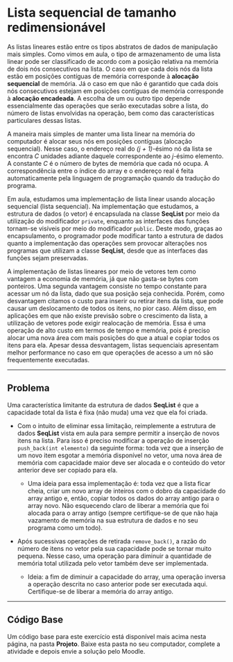 # Lista sequencial de tamanho redimensionável


As listas lineares estão entre os tipos abstratos de dados de manipulação mais simples. Como vimos em aula, o tipo de armazenamento de uma lista linear pode ser classificado de acordo com a posição relativa na memória de dois nós consecutivos na lista. O caso em que cada dois nós da lista estão em posições contı́guas de memória corresponde à **alocação sequencial** de memória. Já o caso em que não é garantido que cada dois nós consecutivos estejam em posições contı́guas de memória corresponde à **alocação encadeada**. A escolha de um ou outro tipo depende essencialmente das operações que serão executadas sobre a lista, do número de listas envolvidas na operação, bem como das caracterı́sticas particulares dessas listas.

A maneira mais simples de manter uma lista linear na memória do computador é alocar seus nós em posições contı́guas (alocação sequencial). Nesse caso, o endereço real do *(j + 1)*-ésimo nó da lista se encontra *C* unidades adiante daquele correspondente ao *j*-ésimo elemento. A constante *C* é o número de bytes de memória que cada nó ocupa. A correspondência entre o ı́ndice do array e o endereço real é feita automaticamente pela linguagem de programação quando da tradução do programa.

Em aula, estudamos uma implementação de lista linear usando alocação sequencial (lista sequencial). Na implementação que estudamos, a estrutura de dados (o vetor) é encapsulada na classe **SeqList** por meio da utilização do modificador `private`, enquanto as interfaces das funções tornam-se visı́veis por meio do modificador `public`. Deste modo, graças ao encapsulamento, o programador pode modificar tanto a
estrutura de dados quanto a implementação das operações sem provocar alterações nos programas que utilizam a classe **SeqList**, desde que as interfaces das funções sejam preservadas.

A implementação de listas lineares por meio de vetores tem como vantagem a economia de memória, já que não gasta-se bytes com ponteiros. Uma segunda vantagem consiste no tempo constante para acessar um nó da lista, dado que sua posição seja conhecida. Porém, como desvantagem citamos o custo para inserir ou retirar itens da lista, que pode causar um deslocamento de todos os itens, no pior caso. Além disso, em aplicações em que não existe previsão sobre o crescimento da lista, a utilização de vetores pode exigir realocação de memória. Essa é uma operação de alto custo em termos de tempo e memória, pois é preciso alocar uma nova área com mais posições do que a atual e copiar todos os itens para ela. Apesar dessa desvantagem, listas sequenciais apresentam melhor performance no caso em que operações de acesso a um nó são frequentemente executadas.

---

## Problema

Uma caracterı́stica limitante da estrutura de dados **SeqList** é que a capacidade total da lista é fixa (não muda) uma vez que ela foi criada. 

- Com o intuito de eliminar essa limitação, reimplemente a estrutura de dados **SeqList** vista em aula para sempre permitir a inserção de novos itens na lista. Para isso é preciso modificar a operação de inserção `push_back(int elemento)` da seguinte forma: toda vez que a inserção de um novo item esgotar a memória disponı́vel no vetor, uma nova área de memória com capacidade maior deve ser alocada e o conteúdo do vetor anterior deve ser copiado para ela. 
    - Uma ideia para essa implementação é: toda vez que a lista ficar cheia, criar um novo array de inteiros com o dobro da capacidade do array antigo e, então, copiar todos os dados do array antigo para o array novo. Não esquecendo claro de liberar a memória que foi alocada para o array antigo (sempre certifique-se de que não haja vazamento de memória na sua estrutura de dados e no seu programa como um todo).

- Após sucessivas operações de retirada `remove_back()`, a razão do número de itens no vetor pela sua capacidade pode se tornar muito pequena. Nesse caso, uma operação para diminuir a quantidade de memória total utilizada pelo vetor também deve ser implementada.
    - Ideia: a fim de diminuir a capacidade do array, uma operação inversa a operação descrita no caso anterior pode ser executada aqui. Certifique-se de liberar a memória do array antigo.


---

## Código Base

Um código base para este exercício está disponível mais acima nesta página, na pasta **Projeto**. Baixe esta pasta no seu computador, complete a atividade e depois envie a solução pelo Moodle.
